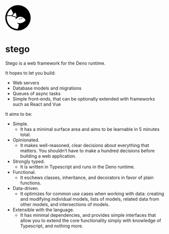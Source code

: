 <img src=".github/stego.svg" width="80" alt="stego logo">

# stego

Stego is a web framework for the Deno runtime.

It hopes to let you build:

- Web servers
- Database models and migrations
- Queues of async tasks
- Simple front-ends, that can be optionally extended with frameworks such as React and Vue

It aims to be:

- Simple.
  - It has a minimal surface area and aims to be learnable in 5 minutes total.
- Opinionated.
  - It makes well-reasoned, clear decisions about everything that matters. You shouldn’t have to make a hundred decisions before building a web application.
- Strongly typed.
  - It is written in Typescript and runs in the Deno runtime.
- Functional.
  - It eschews classes, inheritance, and decorators in favor of plain functions.
- Data-driven.
  - It optimizes for common use cases when working with data: creating and modifying individual models, lists of models, related data from other models, and intersections of models.
- Extensible with the language.
  - It has minimal dependencies, and provides simple interfaces that allow you to extend the core functionality simply with knowledge of Typescript, and nothing more.
